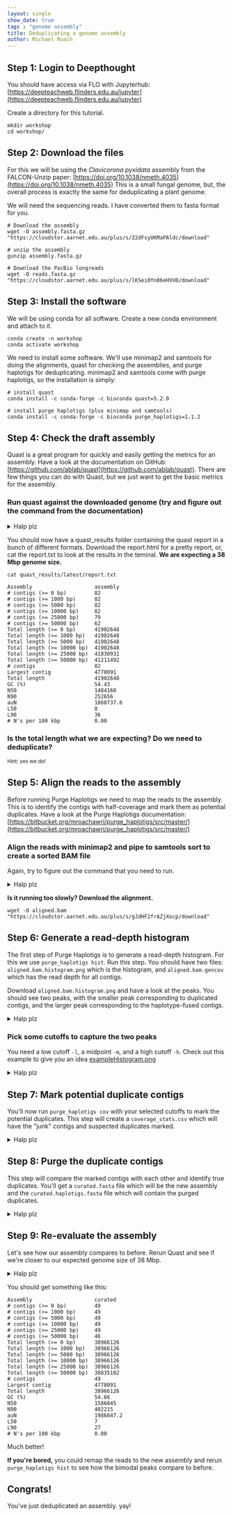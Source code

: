 ```yaml
---
layout: single
show_date: true
tags : "genome assembly"
title: Deduplicating a genome assembly
author: Michael Roach
---
```


## Step 1: Login to Deepthought

You should have access via FLO with Jupyterhub:
[https://deepteachweb.flinders.edu.au/jupyter](https://deepteachweb.flinders.edu.au/jupyter)

Create a directory for this tutorial.

```shell
mkdir workshop
cd workshop/
```

## Step 2: Download the files

For this we will be using the _Clavicorona pyxidata_ assembly from the FALCON-Unzip paper:
[https://doi.org/10.1038/nmeth.4035](https://doi.org/10.1038/nmeth.4035)
This is a small fungal genome, but, the overall process is exactly the same for deduplicating a plant genome.

We will need the sequencing reads.
I have converted them to fasta format for you.

```shell
# Download the assembly
wget -O assembly.fasta.gz "https://cloudstor.aarnet.edu.au/plus/s/22dFsyUKMaPAldc/download"

# unzip the assembly
gunzip assembly.fasta.gz

# Download the PacBio longreads
wget -O reads.fasta.gz "https://cloudstor.aarnet.edu.au/plus/s/lKSei0Yn86eHVU0/download"
```

## Step 3: Install the software

We will be using conda for all software.
Create a new conda environment and attach to it.

```shell
conda create -n workshop
conda activate workshop
```

We need to install some software. 
We'll use minimap2 and samtools for doing the alignments, 
quast for checking the assemblies, and purge haplotigs for deduplicating.
minimap2 and samtools come with purge haplotigs, so the installation is simply:

```shell
# install quast
conda install -c conda-forge -c bioconda quast=5.2.0

# install purge haplotigs (plus minimap and samtools)
conda install -c conda-forge -c bioconda purge_haplotigs=1.1.2
```

## Step 4: Check the draft assembly

Quast is a great program for quickly and easily getting the metrics for an assembly.
Have a look at the documentation on GitHub: [https://github.com/ablab/quast](https://github.com/ablab/quast). 
There are few things you can do with Quast, but we just want to get the basic metrics for the assembly.

### Run quast against the downloaded genome (try and figure out the command from the documentation)

<details>
    <summary>Halp plz</summary>
    
    quast assembly.fasta

</details>

You should now have a quast_results folder containing the quast report in a bunch of different formats. 
Download the report.html for a pretty report, or, cat the report.txt to look at the results in the teminal.
__We are expecting a 38 Mbp genome size.__

```shell
cat quast_results/latest/report.txt
```

```text
Assembly                    assembly
# contigs (>= 0 bp)         82
# contigs (>= 1000 bp)      82
# contigs (>= 5000 bp)      82
# contigs (>= 10000 bp)     82
# contigs (>= 25000 bp)     79
# contigs (>= 50000 bp)     62
Total length (>= 0 bp)      41902648
Total length (>= 1000 bp)   41902648
Total length (>= 5000 bp)   41902648
Total length (>= 10000 bp)  41902648
Total length (>= 25000 bp)  41830931
Total length (>= 50000 bp)  41211492
# contigs                   82
Largest contig              4778091
Total length                41902648
GC (%)                      54.43
N50                         1484160
N90                         252656
auN                         1860737.6
L50                         8
L90                         36
# N's per 100 kbp           0.00

```

### Is the total length what we are expecting? Do we need to deduplicate? 

<small>Hint: yes we do!</small>

## Step 5: Align the reads to the assembly

Before running Purge Haplotigs we need to map the reads to the assembly.
This is to identify the contigs with half-coverage and mark them as potential duplicates.
Have a look at the Purge Haplotigs documentation:
[https://bitbucket.org/mroachawri/purge_haplotigs/src/master/](https://bitbucket.org/mroachawri/purge_haplotigs/src/master/)

### Align the reads with minimap2 and pipe to samtools sort to create a sorted BAM file

Again, try to figure out the command that you need to run.

<details>
    <summary>Halp plz</summary>

```text
# Use the -a flag to output SAM format
# Use -x map-pb to use pacbio mapping settings
# Pipe it with | to samtools sort

minimap2 -ax map-pb assembly.fasta reads.fasta.gz | samtools sort > alignment.bam
```

</details>

__Is it running too slowly?
Download the alignment.__

```shell
wget -O aligned.bam "https://cloudstor.aarnet.edu.au/plus/s/gJdHF2frAZjXocp/download"
```

## Step 6: Generate a read-depth histogram

The first step of Purge Haplotigs is to generate a read-depth histogram.
For this we use `purge_haplotigs hist`.
Run this step. You should have two files: `aligned.bam.histogram.png` which is the histogram,
and `aligned.bam.gencov` which has the read depth for all contigs.

Download `aligned.bam.histogram.png` and have a look at the peaks. 
You should see two peaks, with the smaller peak corresponding to duplicated contigs,
and the larger peak corresponding to the haplotype-fused contigs.

<details>
    <summary>Halp plz</summary>

```shell
purge_haplotigs hist -b alignment.bam -g assembly.fasta
```

</details>

### Pick some cutoffs to capture the two peaks

You need a low cutoff `-l`, a midpoint `-m`, and a high cutoff `-h`.
Check out this example to give you an idea [exampleHistogram.png](/assets/images/purgeHaplotigs/exampleHistogram.png)

<details>
    <summary>Halp plz</summary>
    I'm going with low=10, mid=40, high=110

</details>

## Step 7: Mark potential duplicate contigs

You'll now run `purge_haplotigs cov` with your selected cutoffs to mark the potential duplicates.
This step will create a `coverage_stats.csv` which will have the "junk" contigs and suspected duplicates marked.

<details>
    <summary>Halp plz</summary>

```shell
purge_haplotigs cov -i aligned.bam.gencov -l 15 -m 40 -h 110
```

</details>

## Step 8: Purge the duplicate contigs

This step will compare the marked contigs with each other and identify true duplicates.
You'll get a `curated.fasta` file which will be the new assembly and the `curated.haplotigs.fasta` file 
which will contain the purged duplicates.

<details>
    <summary>Halp plz</summary>

```shell
purge_haplotigs purge -g assembly.fasta -c coverage_stats.csv
```

</details>

## Step 9: Re-evaluate the assembly

Let's see how our assembly compares to before. 
Rerun Quast and see if we're closer to our expected genome size of 38 Mbp.

<details>
    <summary>Halp plz</summary>

```shell
quast curated.fasta
```

</details>

You should get something like this:

```text
Assembly                    curated
# contigs (>= 0 bp)         49
# contigs (>= 1000 bp)      49
# contigs (>= 5000 bp)      49
# contigs (>= 10000 bp)     49
# contigs (>= 25000 bp)     49
# contigs (>= 50000 bp)     46
Total length (>= 0 bp)      38966126
Total length (>= 1000 bp)   38966126
Total length (>= 5000 bp)   38966126
Total length (>= 10000 bp)  38966126
Total length (>= 25000 bp)  38966126
Total length (>= 50000 bp)  38835102
# contigs                   49
Largest contig              4778091
Total length                38966126
GC (%)                      54.66
N50                         1586845
N90                         402215
auN                         1986847.2
L50                         7
L90                         27
# N's per 100 kbp           0.00
```

Much better!

__If you're bored,__ you could remap the reads to the new assembly and rerun `purge_haplotigs hist` 
to see how the bimodal peaks compare to before.

## Congrats!

You've just deduplicated an assembly. yay!

